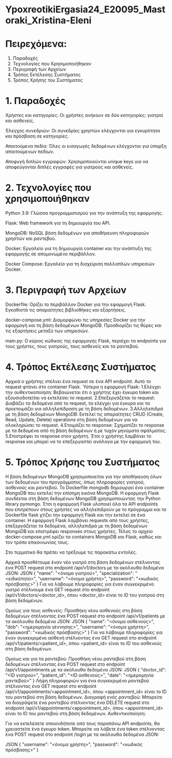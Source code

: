 # YpoxreotikiErgasia24_E20095_Mastoraki_Xristina-Eleni


# Πειρεχόμενα:
1. Παραδοχές
2. Τεχνολογίες που Χρησιμοποιήθηκαν
3. Περιγραφή των Αρχείων
4. Τρόπος Εκτέλεσης Συστήματος
5. Τρόπος Χρήσης του Συστήματος

# 1. Παραδοχές
Χρήστες και κατηγορίες: Οι χρήστες ανήκουν σε δύο κατηγορίες: γιατροί και ασθενείς.

Έλεγχος συνεδριών: Οι συνεδρίες χρηστών ελέγχονται για εγκυρότητα και πρόσβαση σε κατηγορίες.

Απαιτούμενα πεδία: Όλες οι εισαγωγές δεδομένων ελέγχονται για ύπαρξη απαιτούμενων πεδίων.

Αποφυγή διπλών εγγραφών: Χρησιμοποιούνται unique keys για να αποφεύγονται διπλές εγγραφές για γιατρούς και ασθενείς.


# 2. Τεχνολογίες που χρησιμοποιήθηκαν
Python 3.9: Γλώσσα προγραμματισμού για την ανάπτυξη της εφαρμογής.

Flask: Web framework για τη δημιουργία του API.

MongoDB: NoSQL βάση δεδομένων για αποθήκευση πληροφοριών χρηστών και ραντεβού.

Docker: Εργαλείο για τη δημιουργία container και την ανάπτυξη της εφαρμογής σε απομονωμένο περιβάλλον.

Docker Compose: Εργαλείο για τη διαχείριση πολλαπλών υπηρεσιών Docker.

# 3. Περιγραφή των Αρχείων
Dockerfile: Ορίζει το περιβάλλον Docker για την εφαρμογή Flask. Εγκαθιστά τις απαραίτητες βιβλιοθήκες και εξαρτήσεις.

docker-compose.yml: Διαμορφώνει τις υπηρεσίες Docker για την εφαρμογή και τη βάση δεδομένων MongoDB. Προσδιορίζει τις θύρες και τις εξαρτήσεις μεταξύ των υπηρεσιών.

main.py: Ο κύριος κώδικας της εφαρμογής Flask, περιέχει τα endpoints για τους χρήστες, τους γιατρούς, τους ασθενείς και τα ραντεβού.

# 4. Τρόπος Εκτέλεσης Συστήματος

Αρχικά ο χρήστης στέλνει ένα request σε ένα API endpoint. Αυτό το request φτάνει στο container Flask. Ύστερα η εφαρμογή Flask:
1.Ελέγχει την αυθεντικοποίηση: Βεβαιώνεται ότι ο χρήστης έχει έγκυρο token και εξουσιοδοτείται να εκτελέσει το request.
2.Επεξεργάζεται το request: Διαβάζει τα δεδομένα από το request, τα ελέγχει για έγκυρα και τα προετοιμάζει για αλληλεπίδραση με τη βάση δεδομένων.
3.Αλληλεπιδρά με τη βάση δεδομένων MongoDB: Εκτελεί τις απαραίτητες CRUD (Create, Read, Update, Delete) operations στη βάση δεδομένων για να ολοκληρώσει το request.
4.Ετοιμάζει το response: Σχηματίζει το response με τα δεδομένα από τη βάση δεδομένων ή με τυχόν μηνύματα σφάλματος.
5.Επιστρέφει το response στον χρήστη.
Έτσι ο χρήστης λαμβάνει το response και μπορεί να το επεξεργαστεί ανάλογα με την εφαρμογή του.

# 5. Τρόπος Χρήσης του Συστήματος

Η βάση δεδομένων MongoDB χρησιμοποιείται για την αποθήκευση όλων των δεδομένων του προγράμματος, όπως πληροφορίες γιατρού, ασθενούς και ραντεβού. Το Dockerfile mongodb δημιουργεί ένα container MongoDB που εκτελεί την επίσημη εικόνα MongoDB. Η εφαρμογή Flask συνδέεται στη βάση δεδομένων MongoDB χρησιμοποιώντας την Python library pymongo. Έτσι η εφαρμογή Flask υλοποιεί όλα τα API endpoints που επιτρέπουν στους χρήστες να αλληλεπιδρούν με το πρόγραμμα και το Dockerfile flask χτίζει την εφαρμογή Flask και την εκτελεί σε ένα container. Η εφαρμογή Flask λαμβάνει requests από τους χρήστες, επεξεργάζεται τα δεδομένα, αλληλεπιδρά με τη βάση δεδομένων MongoDB και επιστρέφει responses στους χρήστες. Τέλος το αρχείο docker-compose.yml ορίζει τα containers MongoDB και Flask, καθώς και τον τρόπο επικοινωνίας τους.

Στο τερματικό θα πρέπει να τρέξουμε τις παρακάτω εντολές.

Αρχικά προσθέτουμε έναν νέο γιατρό στη βάση δεδομένων στέλνοντας ένα POST request στο endpoint /api/v1/doctors με τα ακόλουθα δεδομένα JSON:
JSON
{
  "name": "<όνομα γιατρού>",
  "specialization": "<ειδικότητα>",
  "username": "<όνομα χρήστη>",
  "password": "<κωδικός πρόσβασης>"
}
Για να λάβουμε πληροφορίες για έναν συγκεκριμένο γιατρό στέλνουμε ένα GET request στο endpoint /api/v1/doctors/<doctor_id>, όπου <doctor_id> είναι το ID του γιατρού στη βάση δεδομένων.

Ομοίως για τους ασθενείς:
Προσθήκη νέου ασθενούς στη βάση δεδομένων στέλνοντας ένα POST request στο endpoint /api/v1/patients με τα ακόλουθα δεδομένα JSON:
JSON
{
  "name": "<όνομα ασθενούς>",
  "dob": "<ημερομηνία γέννησης>",
  "username": "<όνομα χρήστη>",
  "password": "<κωδικός πρόσβασης>"
}
Για να λάβουμε πληροφορίες για έναν συγκεκριμένο ασθενή στέλνοντας ένα GET request στο endpoint /api/v1/patients/<patient_id>, όπου <patient_id> είναι το ID του ασθενούς στη βάση δεδομένων.

Ομοίως και για τα ραντεβού:
Προσθήκη νέου ραντεβού στη βάση δεδομένων στέλνοντας ένα POST request στο endpoint /api/v1/appointments με τα ακόλουθα δεδομένα JSON:
JSON
{
  "doctor_id": "<ID γιατρού>",
  "patient_id": "<ID ασθενούς>",
  "date": "<ημερομηνία ραντεβού>"
}
Λήψη πληροφοριών για ένα συγκεκριμένο ραντεβού στέλνοντας ένα GET request στο endpoint /api/v1/appointments/<appointment_id>, όπου <appointment_id> είναι το ID του ραντεβού στη βάση δεδομένων.
Διαγραφή ενός ραντεβού: Μπορείτε να διαγράψετε ένα ραντεβού στέλνοντας ένα DELETE request στο endpoint /api/v1/appointments/<appointment_id>, όπου <appointment_id> είναι το ID του ραντεβού στη βάση δεδομένων.
Αυθεντικοποίηση:

Για να εκτελέσετε οποιονδήποτε από τους παραπάνω API endpoints, θα χρειαστείτε ένα έγκυρο token. Μπορείτε να λάβετε ένα token στέλνοντας ένα POST request στο endpoint /login με τα ακόλουθα δεδομένα JSON:

JSON
{
  "username": "<όνομα χρήστη>",
  "password": "<κωδικός πρόσβασης>"
}

